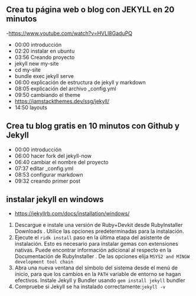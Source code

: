 ## Crea tu página web o blog con JEKYLL en 20 minutos
-https://www.youtube.com/watch?v=HVLl8GaduPQ
- 00:00 introducción
- 02:20 instalar en ubuntu
- 03:56 Creando proyecto
- jekyll new my-site
- cd my-site
- bundle exec jekyll serve
- 06:00 explicación de estructura de jekyll y markdown
- 08:05 explicación del archivo _config.yml
- 09:50 cambiando el theme
- https://jamstackthemes.dev/ssg/jekyll/
- 14:50 layouts

## Crea tu blog gratis en 10 minutos con Github y Jekyll
- 00:00 introducción 
- 06:00 hacer fork del jekyll-now
- 06:40 cambiar el nombre del proyecto
- 07:37 editar _config.yml
- 08:53 configurar markdown
- 09:32 creando primer post

## instalar jekyll en windows
- https://jekyllrb.com/docs/installation/windows/
1. Descargue e instale una versión de Ruby+Devkit desde RubyInstaller Downloads . Utilice las opciones predeterminadas para la instalación.
2. Ejecute el `ridk install` paso en la última etapa del asistente de instalación. Esto es necesario para instalar gemas con extensiones nativas. Puede encontrar información adicional al respecto en la Documentación de RubyInstaller . De las opciones elija `MSYS2 and MINGW development tool chain`
3. Abra una nueva ventana del símbolo del sistema desde el menú de inicio, para que los cambios en la `PATH` variable de entorno se hagan efectivos. Instale Jekyll y Bundler usando `gem install jekyll` bundler
4. Compruebe si Jekyll se ha instalado correctamente:`jekyll -v`